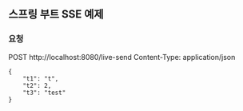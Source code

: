 ## 스프링 부트 SSE 예제


### 요청
POST http://localhost:8080/live-send
Content-Type: application/json

````
{
    "t1": "t",
    "t2": 2,
    "t3": "test"
}
````
